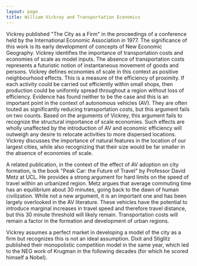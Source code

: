 ```yaml
---
layout: page
title: William Vickrey and Transportation Economics
---
```


Vickrey published "The City as a Firm" in the proceedings of a conference held by the International Economic Association in 1977. The significance of this work is its early development of concepts of New Economic Geography. Vickrey identifies the importance of transportation costs and economies of scale as model inputs. The absence of transportation costs represents a futuristic notion of instantaneous movement of goods and persons. Vickrey defines economies of scale in this context as positive neighbourhood effects. This is a measure of the efficiency of proximity. If each activity could be carried out efficiently within small shops, then production could be uniformly spread throughout a region without loss of efficiency. Evidence has found neither to be the case and this is an important point in the context of autonomous vehicles (AV). They are often touted as significantly reducing transportation costs, but this argument fails on two counts. Based on the arguments of Vickrey, this argument fails to recognize the structural importance of scale economies. Such effects are wholly unaffected by the introduction of AV and economic efficiency will outweigh any desire to relocate activities to more dispersed locations. Vickrey discusses the importance of natural features in the location of our largest cities, while also recognizing that their size would be far smaller in the absence of economies of scale.

A related publication, in the context of the effect of AV adoption on city formation, is the book "Peak Car: the Future of Travel" by Professor David Metz at UCL. He provides a strong argument for hard limits on the speed of travel within an urbanized region. Metz argues that average commuting time has an equilibrium about 30 minutes, going back to the dawn of human civilization. While not a new argument, it is an important one and has been largely overlooked in the AV literature. These vehicles have the potential to introduce marginal increases in travel speed and therefore travel distance, but this 30 minute threshold will likely remain. Transportation costs will remain a factor in the formation and development of urban regions.

Vickrey assumes a perfect market in developing a model of the city as a firm but recognizes this is not an ideal assumption. Dixit and Stiglitz published their monopolistic competition model in the same year, which led to the NEG work of Krugman in the following decades (for which he scored himself a Nobel).
